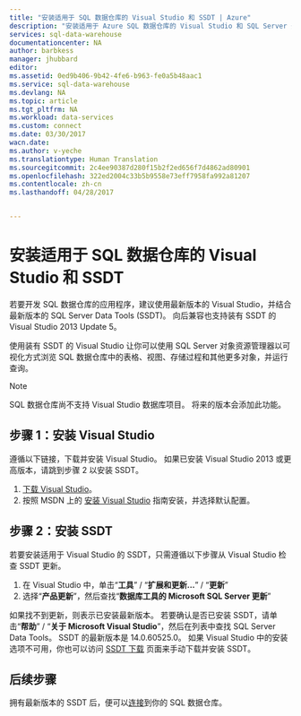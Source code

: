 ```yaml
---
title: "安装适用于 SQL 数据仓库的 Visual Studio 和 SSDT | Azure"
description: "安装适用于 Azure SQL 数据仓库的 Visual Studio 和 SQL Server 开发工具 (SSDT)"
services: sql-data-warehouse
documentationcenter: NA
author: barbkess
manager: jhubbard
editor: 
ms.assetid: 0ed9b406-9b42-4fe6-b963-fe0a5b48aac1
ms.service: sql-data-warehouse
ms.devlang: NA
ms.topic: article
ms.tgt_pltfrm: NA
ms.workload: data-services
ms.custom: connect
ms.date: 03/30/2017
wacn.date: 
ms.author: v-yeche
ms.translationtype: Human Translation
ms.sourcegitcommit: 2c4ee90387d280f15b2f2ed656f7d4862ad80901
ms.openlocfilehash: 322ed2004c33b5b9558e73eff7958fa992a81207
ms.contentlocale: zh-cn
ms.lasthandoff: 04/28/2017


---
```


# <a name="install-visual-studio-and-ssdt-for-sql-data-warehouse"></a>安装适用于 SQL 数据仓库的 Visual Studio 和 SSDT
若要开发 SQL 数据仓库的应用程序，建议使用最新版本的 Visual Studio，并结合最新版本的 SQL Server Data Tools (SSDT)。  向后兼容也支持装有 SSDT 的 Visual Studio 2013 Update 5。  

使用装有 SSDT 的 Visual Studio 让你可以使用 SQL Server 对象资源管理器以可视化方式浏览 SQL 数据仓库中的表格、视图、存储过程和其他更多对象，并运行查询。

> [!NOTE]
> SQL 数据仓库尚不支持 Visual Studio 数据库项目。  将来的版本会添加此功能。
> 
> 

## <a name="step-1-install-visual-studio"></a>步骤 1：安装 Visual Studio
遵循以下链接，下载并安装 Visual Studio。 如果已安装 Visual Studio 2013 或更高版本，请跳到步骤 2 以安装 SSDT。

1. [下载 Visual Studio][]。
2. 按照 MSDN 上的 [安装 Visual Studio][Installing Visual Studio] 指南安装，并选择默认配置。

## <a name="step-2-install-ssdt"></a>步骤 2：安装 SSDT
若要安装适用于 Visual Studio 的 SSDT，只需遵循以下步骤从 Visual Studio 检查 SSDT 更新。

1. 在 Visual Studio 中，单击“**工具**” / “**扩展和更新...**” / “**更新**”
2. 选择“**产品更新**”，然后查找“**数据库工具的 Microsoft SQL Server 更新**”

如果找不到更新，则表示已安装最新版本。  若要确认是否已安装 SSDT，请单击“**帮助**” / “**关于 Microsoft Visual Studio**”，然后在列表中查找 SQL Server Data Tools。  SSDT 的最新版本是 14.0.60525.0。  如果 Visual Studio 中的安装选项不可用，你也可以访问 [SSDT 下载][SSDT Download] 页面来手动下载并安装 SSDT。

## <a name="next-steps"></a>后续步骤
拥有最新版本的 SSDT 后，便可以[连接][connect]到你的 SQL 数据仓库。

<!--Anchors-->

<!--Image references-->

<!--Articles-->
[connect]: ./sql-data-warehouse-query-visual-studio.md

<!--Other-->
[下载 Visual Studio]: https://www.visualstudio.com/downloads/
[Installing Visual Studio]: https://msdn.microsoft.com/library/e2h7fzkw.aspx
[SSDT Download]: https://msdn.microsoft.com/library/mt204009.aspx

